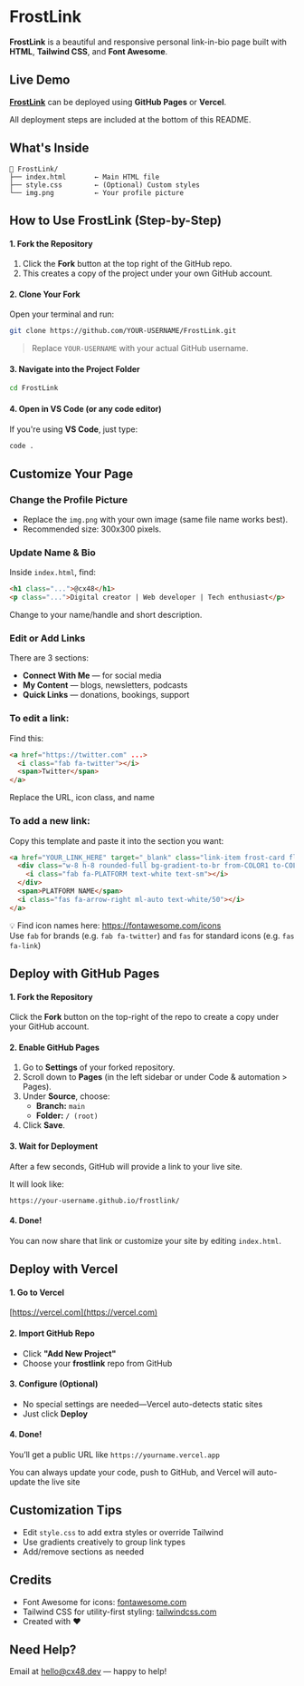# FrostLink

**FrostLink** is a beautiful and responsive personal link-in-bio page built with **HTML**, **Tailwind CSS**, and **Font Awesome**.  

## Live Demo

**[FrostLink](https://cx48.github.io/FrostLink/)** can be deployed using **GitHub Pages** or **Vercel**.  

All deployment steps are included at the bottom of this README.

## What's Inside

```
📁 FrostLink/
├── index.html       ← Main HTML file
├── style.css        ← (Optional) Custom styles
└── img.png          ← Your profile picture
```

## How to Use FrostLink (Step-by-Step)

#### 1. **Fork the Repository**

1. Click the **Fork** button at the top right of the GitHub repo.
2. This creates a copy of the project under your own GitHub account.

#### 2. **Clone Your Fork**

Open your terminal and run:

```bash
git clone https://github.com/YOUR-USERNAME/FrostLink.git
```

> Replace `YOUR-USERNAME` with your actual GitHub username.

#### 3. **Navigate into the Project Folder**

```bash
cd FrostLink
```

#### 4. **Open in VS Code (or any code editor)**

If you're using **VS Code**, just type:

```bash
code .
```

## Customize Your Page

### Change the Profile Picture

- Replace the `img.png` with your own image (same file name works best).
- Recommended size: 300x300 pixels.

### Update Name & Bio

Inside `index.html`, find:

```html
<h1 class="...">@cx48</h1>
<p class="...">Digital creator | Web developer | Tech enthusiast</p>
```

Change to your name/handle and short description.

### Edit or Add Links

There are 3 sections:

- **Connect With Me** — for social media
- **My Content** — blogs, newsletters, podcasts
- **Quick Links** — donations, bookings, support

### To edit a link:
Find this:

```html
<a href="https://twitter.com" ...>
  <i class="fab fa-twitter"></i>
  <span>Twitter</span>
</a>
```

Replace the URL, icon class, and name

### To add a new link:
Copy this template and paste it into the section you want:

```html
<a href="YOUR_LINK_HERE" target="_blank" class="link-item frost-card flex items-center p-4 rounded-xl">
  <div class="w-8 h-8 rounded-full bg-gradient-to-br from-COLOR1 to-COLOR2 flex items-center justify-center mr-3">
    <i class="fab fa-PLATFORM text-white text-sm"></i>
  </div>
  <span>PLATFORM NAME</span>
  <i class="fas fa-arrow-right ml-auto text-white/50"></i>
</a>
```

💡 Find icon names here: https://fontawesome.com/icons  
Use `fab` for brands (e.g. `fab fa-twitter`) and `fas` for standard icons (e.g. `fas fa-link`)

## Deploy with GitHub Pages

#### 1. **Fork the Repository**

Click the **Fork** button on the top-right of the repo to create a copy under your GitHub account.

#### 2. **Enable GitHub Pages**

1. Go to **Settings** of your forked repository.
2. Scroll down to **Pages** (in the left sidebar or under Code & automation > Pages).
3. Under **Source**, choose:
   - **Branch:** `main`
   - **Folder:** `/ (root)`
4. Click **Save**.

#### 3. **Wait for Deployment**

After a few seconds, GitHub will provide a link to your live site.

It will look like:
```
https://your-username.github.io/frostlink/
```

#### 4. **Done!**

You can now share that link or customize your site by editing `index.html`.

## Deploy with Vercel

#### 1. **Go to Vercel**  

[https://vercel.com](https://vercel.com)

#### 2. **Import GitHub Repo**

- Click **"Add New Project"**
- Choose your **frostlink** repo from GitHub

#### 3. **Configure (Optional)**

- No special settings are needed—Vercel auto-detects static sites
- Just click **Deploy**

#### 4. **Done!**

You’ll get a public URL like `https://yourname.vercel.app`

You can always update your code, push to GitHub, and Vercel will auto-update the live site

## Customization Tips

- Edit `style.css` to add extra styles or override Tailwind
- Use gradients creatively to group link types
- Add/remove sections as needed

## Credits

- Font Awesome for icons: [fontawesome.com](https://fontawesome.com/)
- Tailwind CSS for utility-first styling: [tailwindcss.com](https://tailwindcss.com/)
- Created with ❤️ 

## Need Help?

Email at [hello@cx48.dev](mailto:hello@cx48.dev) — happy to help!
